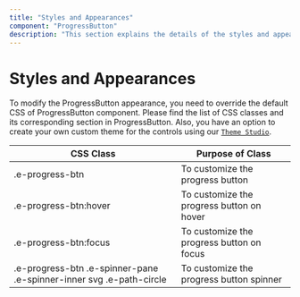 ```yaml
---
title: "Styles and Appearances"
component: "ProgressButton"
description: "This section explains the details of the styles and appearances of the ASP.NET Core ProgressButton"
---
```


# Styles and Appearances

To modify the ProgressButton appearance, you need to override the default CSS of ProgressButton component. Please find the list of CSS classes and its corresponding section in ProgressButton. Also, you have an option to create your own custom theme for the controls using our [`Theme Studio`](https://ej2.syncfusion.com/themestudio/?theme=material).

CSS Class | Purpose of Class
-----|-----
|.e-progress-btn|To customize the progress button
|.e-progress-btn:hover|To customize the progress button on hover
|.e-progress-btn:focus|To customize the progress button on focus
|.e-progress-btn .e-spinner-pane .e-spinner-inner svg .e-path-circle|To customize the progress button spinner